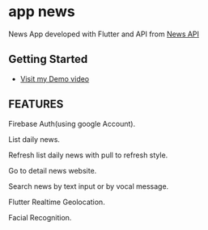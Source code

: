 # app news

News App developed with Flutter and API from [News API](https://newsapi.org/)

## Getting Started

- [Visit my Demo video](https://drive.google.com/file/d/1FS-z8ASmsBH1y4Jr_5Uw_Ayxh1YwLFEG/view?usp=sharing)

## FEATURES

  Firebase Auth(using google Account).
  
 List daily news.
 
 Refresh list daily news with pull to refresh style.
 
 Go to detail news website.
 
 Search news by text input or by vocal message.
 
 Flutter Realtime Geolocation.
 
 Facial Recognition.
 
 
 
